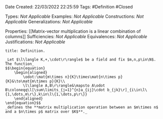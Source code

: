 <br />
<br />

Date Created: 22/03/2022 22:25:59
Tags: #Definition #Closed 

Types: _Not Applicable_
Examples: _Not Applicable_
Constructions: _Not Applicable_
Generalizations: _Not Applicable_

Properties: [[Matrix-vector multiplication is a linear combination of columns]]
Sufficiencies: _Not Applicable_
Equivalences: _Not Applicable_
Justifications: _Not Applicable_

``` ad-Definition
title: Definition.

_Let $\l\langle K,+,\cdot\r\rangle$ be a field and fix $m,n,p\in\N$. The function_
$$\begin{equation}
    \begin{aligned}
        \odot:\mat{m\times n}{K}\times\mat{n\times p}{K}&\to\mat{m\times p}{K}\\
        \l\langle A,B\r\rangle&\mapsto A\odot B\coloneqq\l[\sum\limits_{j=1}^{n}a_{ij}\cdot b_{jk}\r]_{i\in\l\{1,\dots,m\r\},k\in\l\{1,\dots,p\r\}}
    \end{aligned}
\end{equation}$$
_defines the **matrix multiplication operation between an $m\times n$ and a $n\times p$ matrix over $K$**._

```
